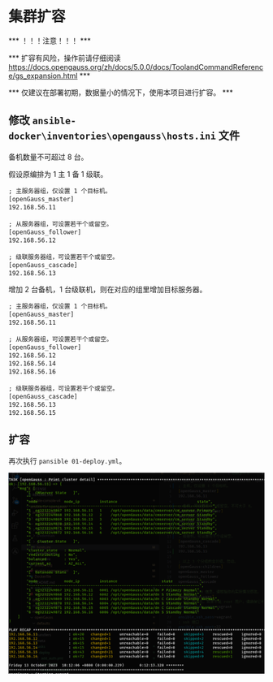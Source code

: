 # 集群扩容

*** ！！！注意！！！ ***

*** 扩容有风险，操作前请仔细阅读 https://docs.opengauss.org/zh/docs/5.0.0/docs/ToolandCommandReference/gs_expansion.html ***

*** 仅建议在部署初期，数据量小的情况下，使用本项目进行扩容。 ***

## 修改 `ansible-docker\inventories\opengauss\hosts.ini` 文件

备机数量不可超过 8 台。

假设原编排为 1 主 1 备 1 级联。

```
; 主服务器组，仅设置 1 个目标机。
[openGauss_master]
192.168.56.11

; 从服务器组，可设置若干个或留空。
[openGauss_follower]
192.168.56.12

; 级联服务器组，可设置若干个或留空。
[openGauss_cascade]
192.168.56.13

```

增加 2 台备机，1 台级联机，则在对应的组里增加目标服务器。

```
; 主服务器组，仅设置 1 个目标机。
[openGauss_master]
192.168.56.11

; 从服务器组，可设置若干个或留空。
[openGauss_follower]
192.168.56.12
192.168.56.14
192.168.56.16

; 级联服务器组，可设置若干个或留空。
[openGauss_cascade]
192.168.56.13
192.168.56.15

```

## 扩容

再次执行 `pansible 01-deploy.yml`。

![扩容结果](imgs/23-10-13_1155_909.png)